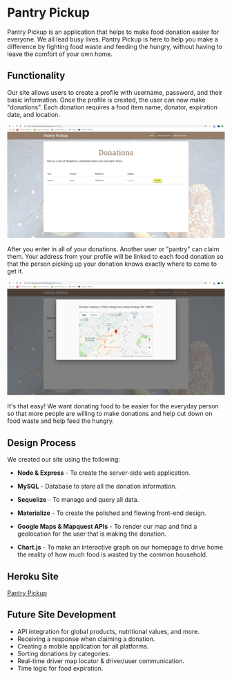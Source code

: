 # Pantry Pickup
Pantry Pickup is an application that helps to make food donation easier for everyone. We all lead busy lives. Pantry Pickup is here to help you make a difference by fighting food waste and feeding the hungry, without having to leave the comfort of your own home.

## Functionality
Our site allows users to create a profile with username, password, and their basic information. Once the profile is created, the user can now make "donations". Each donation requires a food item name, donator, expiration date, and location.

![Donations Page](/public/images/donation-screenshot.png)

After you enter in all of your donations. Another user or "pantry" can claim them. Your address from your profile will be linked to each food donation so that the person picking up your donation knows exactly where to come to get it.

![Location Modal](/public/images/location-screenshot.png)

It's that easy! We want donating food to be easier for the everyday person so that more people are willing to make donations and help cut down on food waste and help feed the hungry.

## Design Process
We created our site using the following:

* **Node & Express** - To create the server-side web application.

* **MySQL** - Database to store all the donation information.

* **Sequelize** - To manage and query all data.

* **Materialize** - To create the polished and flowing front-end design.

* **Google Maps & Mapquest APIs** - To render our map and find a geolocation for the user that is making the donation.

* **Chart.js** - To make an interactive graph on our homepage to drive home the reality of how much food is wasted by the common household.

## Heroku Site
[Pantry Pickup](https://project2-group7.herokuapp.com/)

## Future Site Development
* API integration for global products, nutritional values, and more.
* Receiving a response when claiming a donation.
* Creating a mobile application for all platforms.
* Sorting donations by categories.
* Real-time driver map locator & driver/user communication.
* Time logic for food expiration.